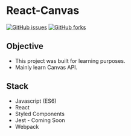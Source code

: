 # React-Canvas

[![GitHub issues](https://img.shields.io/github/issues/edXmO/react-canvas-playground)](https://github.com/edXmO/react-canvas-playground/issues)
[![GitHub forks](https://img.shields.io/github/forks/edXmO/react-canvas-playground)](https://github.com/edXmO/react-canvas-playground/network)

## Objective

- This project was built for learning purposes.
- Mainly learn Canvas API.

## Stack

- Javascript (ES6)
- React
- Styled Components
- Jest - Coming Soon
- Webpack
